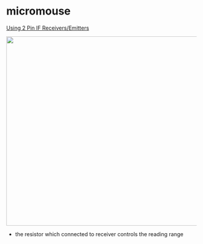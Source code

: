 # micromouse

[Using 2 Pin IF Receivers/Emitters](https://youtu.be/_mOF1JXo1DU?si=yQRxqde3nOrCEL8q)


<img src = "https://github.com/mmmmm222/micromouse/assets/95083236/f986fad8-2c4c-42c6-b7d7-ddb5db11c33c" width ="900" height = "500" >


- the resistor which connected to receiver controls the reading range
